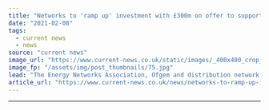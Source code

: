 ```yaml
---
title: "Networks to 'ramp up' investment with £300m on offer to support green developments"
date: "2021-02-08"
tags: 
  - current news
  - news
source: "current news"
image_url: "https://www.current-news.co.uk/static/images/_400x400_crop_center-center/distribution-image-SPEN.jpg"
image_fp: "/assets/img/post_thumbnails/75.jpg"
lead: "The Energy Networks Association, Ofgem and distribution network operators (DNOs) have joined forces to unlock up to £300 million for network upgrades that facilitate green technology."
article_url: "https://www.current-news.co.uk/news/networks-to-ramp-up-investment-with-300m-on-offer-to-support-green-developments?utm_source=rss-feeds&utm_medium=rss&utm_campaign=rss"
---
```


---
